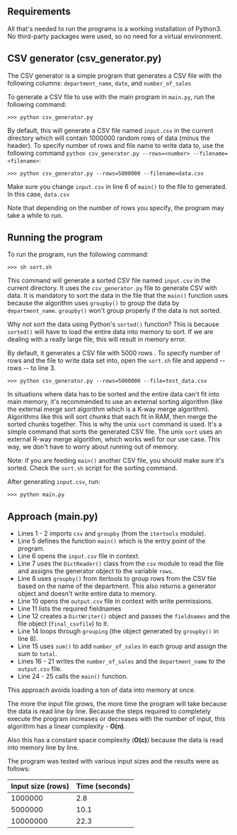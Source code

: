 ## Requirements

All that's needed to run the programs is a working installation of Python3. No third-party packages were used, so no need for a virtual environment.

## CSV generator (csv_generator.py)

The CSV generator is a simple program that generates a CSV file with the following columns:
`department_name`, `date`, and `number_of_sales`

To generate a CSV file to use with the main program in `main.py`, run the following command:

```
>>> python csv_generator.py
```

By default, this will generate a CSV file named `input.csv` in the current directory which will contain 1000000 random rows of data (minus the header). To specify number of rows and file name to write data to, use the following command `python csv_generator.py --rows=<number> --filename=<filename>`:

```
>>> python csv_generator.py --rows=5000000 --filename=data.csv
```

Make sure you change `input.csv` in line 6 of `main()` to the file to generated. In this case, `data.csv`

Note that depending on the number of rows you specify, the program may take a while to run.

## Running the program

To run the program, run the following command:

```
>>> sh sort.sh
```

This command will generate a sorted CSV file named `input.csv` in the current directory. It uses the `csv_generator.py` file to generate CSV with data. It is mandatory to sort the data in the file that the `main()` function uses because the algorithm uses `groupby()` to group the data by `department_name`. `groupby()` won't group properly if the data is not sorted.

Why not sort the data using Python's `sorted()` function? This is because `sorted()` will have to load the entire data into memory to sort. If we are dealing with a really large file, this will result in memory error.

By default, it generates a CSV file with 5000 rows . To specify number of rows and the file to write data set into, open the `sort.sh` file and append --rows <number> -- to line 3.

```
>>> python csv_generator.py --rows=5000000 --file=test_data.csv
```

In situations where data has to be sorted and the entire data can't fit into main memory, it's recommended to use an external sorting algorithm (like the external merge sort algorithm which is a K-way merge algorithm). Algorithms like this will sort chunks that each fit in RAM, then merge the sorted chunks together.
This is why the unix `sort` command is used. It's a simple command that sorts the generated CSV file. The unix `sort` uses an external R-way merge algorithm, which works well for our use case. This way, we don't have to worry about running out of memory.

Note: if you are feeding `main()` another CSV file, you should make sure it's sorted. Check the `sort.sh` script for the sorting command.

After generating `input.csv`, run:

```
>>> python main.py
```

## Approach (main.py)

-   Lines 1 - 2 imports `csv` and `groupby` (from the `itertools` module).
-   Line 5 defines the function `main()` which is the entry point of the program.
-   Line 6 opens the `input.csv` file in context.
-   Line 7 uses the `DictReader()` class from the `csv` module to read the file and assigns the generator object to the variable `rows`.
-   Line 8 uses `groupby()` from itertools to group rows from the CSV file based on the name of the department. This also returns a generator object and doesn't write entire data to memory.
-   Line 10 opens the `output.csv` file in context with write permissions.
-   Line 11 lists the required fieldnames
-   Line 12 creates a `DictWriter()` object and passes the `fieldnames` and the file object (`final_csvfile`) to it.
-   Line 14 loops through `grouping` (the object generated by `groupby()` in line 8).
-   Line 15 uses `sum()` to add `number_of_sales` in each group and assign the sum to `total`.
-   Lines 16 - 21 writes the `number_of_sales` and the `department_name` to the `output.csv` file.
-   Line 24 - 25 calls the `main()` function.

This approach avoids loading a ton of data into memory at once.

The more the input file grows, the more time the program will take because the data is read line by line. Because the steps required to completely execute the program increases or decreases with the number of input, this algorithm has a linear complexity - **O(n)**.

Also this has a constant space complexity (**O(c)**) because the data is read into memory line by line.

The program was tested with various input sizes and the results were as follows:

| Input size (rows) | Time (seconds) |
| ----------------- | -------------- |
| 1000000           | 2.8            |
| 5000000           | 10.1           |
| 10000000          | 22.3           |
